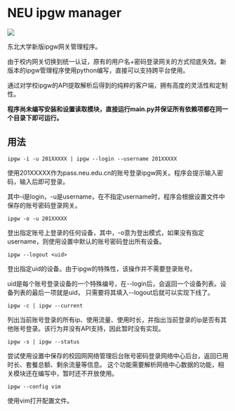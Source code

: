 # NEU ipgw manager
![](https://img.shields.io/badge/NEU-ipgw--manager-blue.svg)

东北大学新版ipgw网关管理程序。

由于校内网关切换到统一认证，原有的用户名+密码登录网关的方式彻底失效。新版本的ipgw管理程序使用python编写，直接可以支持跨平台使用。

通过对学校ipgw的API提取解析后得到的纯粹的客户端，拥有高度的灵活性和定制性。

**程序尚未编写安装和设置读取模块，直接运行main.py并保证所有依赖项都在同一个目录下即可运行。**
## 用法
```
ipgw -i -u 201XXXXX | ipgw --login --username 201XXXXX
```
使用201XXXXX作为pass.neu.edu.cn的账号登录ipgw网关。程序会提示输入密码，输入后即可登录。

其中-i是login，-u是username，在不指定username时，程序会根据设置文件中保存的账号密码登录网关。
```
ipgw -o -u 201XXXXX
```
登出指定账号上登录的任何设备，其中，-o意为登出模式，如果没有指定username，则使用设置中默认的账号密码登出所有设备。
```
ipgw --logout <uid>
```
登出指定uid的设备。由于ipgw的特殊性，该操作并不需要登录账号。

uid是每个账号登录设备的一个特殊编号，在--login后，会返回一个设备列表。设备列表的最后一项就是uid，
只需要将其填入--logout后就可以实现下线了。
```
ipgw -c | ipgw --current
```
列出当前账号登录的所有ip、使用流量、使用时长，并指出当前登录的ip是否有其他账号登录。该行为并没有API支持，因此暂时没有实现。
```
ipgw -s | ipgw --status
```
尝试使用设置中保存的校园网网络管理后台账号密码登录网络中心后台，返回已用时长、套餐总额、剩余流量等信息。
这个功能需要解析网络中心数据的功能，相关模块还在编写中，暂时还不开放使用。
```
ipgw --config vim
```
使用vim打开配置文件。